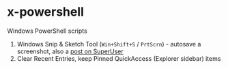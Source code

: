 # x-powershell
Windows PowerShell scripts

1. Windows Snip & Sketch Tool (`Win+Shift+S` / `PrtScrn`) - autosave a screenshot, also a [post on SuperUser](https://superuser.com/questions/1436068/auto-save-script-for-windows-shift-win-s-hotkey/1649816#1649816)
2. Clear Recent Entries, keep Pinned QuickAccess (Explorer sidebar) items
